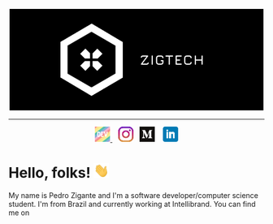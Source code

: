 <p align="center">
  <a href="https://github.com/zigante">
    <img
      src="https://raw.githubusercontent.com/zigante/zigante/main/assets/images/cover.png"
      alt="dev"
    />
  </a>
</p>

<hr />

<p align="center">
  <a href="https://dev.to/zigante">
    <img
      height="30"
      src="https://raw.githubusercontent.com/zigante/zigante/main/assets/icons/dev.png?raw=true"
      alt="dev"
    />
  </a>
  &nbsp;&nbsp;
  <a href="https://www.instagram.com/zigpedro/"
    ><img
      height="30"
      src="https://raw.githubusercontent.com/zigante/zigante/main/assets/icons/instagram.png?raw=true"
      alt="instagram" /></a
  >&nbsp;&nbsp;
  <a href="https://medium.com/@zigante.pedro"
    ><img
      height="30"
      src="https://raw.githubusercontent.com/zigante/zigante/main/assets/icons/medium.png?raw=true"
      alt="medium"
  /></a>
  &nbsp;&nbsp;
  <a href="https://www.linkedin.com/in/pedro-zigante-martim/"
    ><img
      height="30"
      src="https://raw.githubusercontent.com/zigante/zigante/main/assets/icons/linkedin.png?raw=true"
      alt="linkedin"
  /></a>
</p>

# Hello, folks! <img src="https://raw.githubusercontent.com/zigante/zigante/main/assets/gifs/wave.gif" width="30px">

My name is Pedro Zigante and I'm a software developer/computer science student. I'm from Brazil and currently working at Intellibrand. You can find me on

<!--
**zigante/Zigante** is a ✨ _special_ ✨ repository because its `README.md` (this file) appears on your GitHub profile.

Here are some ideas to get you started:

- 🔭 I’m currently working on ...
- 🌱 I’m currently learning ...
- 👯 I’m looking to collaborate on ...
- 🤔 I’m looking for help with ...
- 💬 Ask me about ...
- 📫 How to reach me: ...
- 😄 Pronouns: ...
- ⚡ Fun fact: ...
-->
